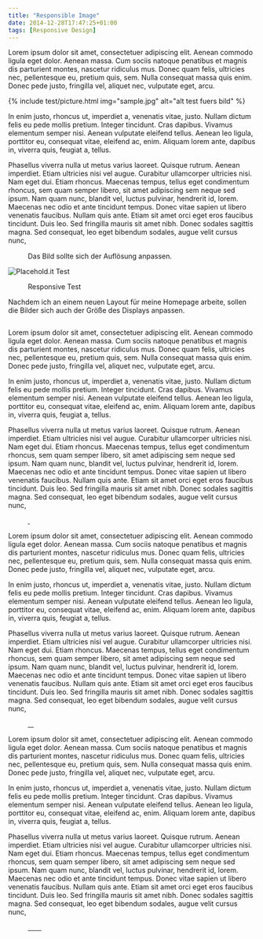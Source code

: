 ```yaml
---
title: "Responsible Image"
date: 2014-12-28T17:47:25+01:00
tags: [Responsive Design]
---
```

Lorem ipsum dolor sit amet, consectetuer adipiscing elit. Aenean commodo ligula eget dolor. Aenean massa. Cum sociis natoque penatibus et magnis dis parturient montes, nascetur ridiculus mus. Donec quam felis, ultricies nec, pellentesque eu, pretium quis, sem. Nulla consequat massa quis enim. Donec pede justo, fringilla vel, aliquet nec, vulputate eget, arcu.

{% include test/picture.html img="sample.jpg" alt="alt test fuers bild" %}

In enim justo, rhoncus ut, imperdiet a, venenatis vitae, justo. Nullam dictum felis eu pede mollis pretium. Integer tincidunt. Cras dapibus. Vivamus elementum semper nisi. Aenean vulputate eleifend tellus. Aenean leo ligula, porttitor eu, consequat vitae, eleifend ac, enim. Aliquam lorem ante, dapibus in, viverra quis, feugiat a, tellus.

Phasellus viverra nulla ut metus varius laoreet. Quisque rutrum. Aenean imperdiet. Etiam ultricies nisi vel augue. Curabitur ullamcorper ultricies nisi. Nam eget dui. Etiam rhoncus. Maecenas tempus, tellus eget condimentum rhoncus, sem quam semper libero, sit amet adipiscing sem neque sed ipsum. Nam quam nunc, blandit vel, luctus pulvinar, hendrerit id, lorem. Maecenas nec odio et ante tincidunt tempus. Donec vitae sapien ut libero venenatis faucibus. Nullam quis ante. Etiam sit amet orci eget eros faucibus tincidunt. Duis leo. Sed fringilla mauris sit amet nibh. Donec sodales sagittis magna. Sed consequat, leo eget bibendum sodales, augue velit cursus nunc,


<figure class="photo-with-exif">
	<picture>
<!-- Home Settings
	    <source srcset="http://placehold.it/908x448" media="(min-width: 48.063em)" type="image/gif" />
	    <source srcset="http://placehold.it/716x480" media="(min-width: 40.063em)" type="image/gif" />
-->
<!-- Blog Page Settings
		<source srcset="http://placehold.it/715x448" media="(min-width: 62.5em)" type="image/gif" />
	    <source srcset="http://placehold.it/908x480" media="(min-width: 48.063em)" type="image/gif" />
	    <source srcset="http://placehold.it/716x480" media="(min-width: 37.5em)" type="image/gif" />
-->
<!--
		<source src="{{ site.url }}/assets/images/grey.gif" data-srcset="http://placehold.it/715x448" media="(min-width: 62.5em)" type="image/gif" />
	    <source src="{{ site.url }}/assets/images/grey.gif" data-srcset="http://placehold.it/908x480" media="(min-width: 48.063em)" type="image/gif" />
-->
	    <source srcset="{{ site.url }}/assets/images/grey.gif" data-srcset="//placehold.it/936x468 1x, //placehold.it/1872x936 2x" media="(min-width: 1281px)" />
	    <source srcset="{{ site.url }}/assets/images/grey.gif" data-srcset="//placehold.it/1024x512 1x, //placehold.it/2048x1024 2x" media="(min-width: 1025px)" />
	    <source srcset="{{ site.url }}/assets/images/grey.gif" data-srcset="//placehold.it/972x486 1x, //placehold.it/1944x972 2x" media="(min-width: 901px)" />
	    <source srcset="{{ site.url }}/assets/images/grey.gif" data-srcset="//placehold.it/848x424 1x, //placehold.it/1696x848 2x" media="(min-width: 769px)" />
	    <source srcset="{{ site.url }}/assets/images/grey.gif" data-srcset="//placehold.it/732x366 1x, //placehold.it/1464x732 2x" media="(min-width: 601px)" />
	    <source srcset="{{ site.url }}/assets/images/grey.gif" data-srcset="//placehold.it/553x275 1x, //placehold.it/1106x550 2x" media="(min-width: 415px)" />
	    <source srcset="{{ site.url }}/assets/images/grey.gif" data-srcset="//placehold.it/379x175 1x, //placehold.it/718x350 2x" media="(min-width: 376px)" />
	    <source srcset="{{ site.url }}/assets/images/grey.gif" data-srcset="//placehold.it/343x172 1x, //placehold.it/686x344 2x" media="(min-width: 361px)" />
	    <source srcset="{{ site.url }}/assets/images/grey.gif" data-srcset="//placehold.it/328x164 1x, //placehold.it/656x328 2x" media="(min-width: 321px)" />
	    <img data-srcset="//placehold.it/288x178 1x, //placehold.it/576x356 2x " class="lazyload" itemprop="image" data-sizes="auto" alt="Responsive Image" src="data:image/gif;base64,R0lGODlhAQABAAAAACH5BAEKAAEALAAAAAABAAEAAAICTAEAOw==" />
	  </picture>
	  <figcaption>Das Bild sollte sich der Auflösung anpassen.</figcaption>
</figure>
<noscript>
    <img src="//placehold.it/716x480" alt="Placehold.it Test" />
</noscript>

<figure class="">
<a href="//res.cloudinary.com/dsuwkv08y/image/upload/q_auto,f_auto,c_scale,fl_progressive,w_1600/popup/2020-02-11-1-ghk-multivisionsfestival/GHK-Multivisionsfestival.jpg" class="{{ site.image_popup_class }}" title="{{ include.alt }}">
<img
	data-sizes="auto"
    data-src="//placehold.it/288x178 288w"
	data-srcset="//placehold.it/936x468 936w,
//placehold.it/1024x512 1024w,
//placehold.it/972x486 972w,
//placehold.it/848x424 848w,
//placehold.it/732x366 732w,
//placehold.it/553x275 553w,
//placehold.it/379x175 379w,
//placehold.it/343x172 343w,
//placehold.it/328x164 328w"
	class="lazyload" />
</a>
<figcaption>Responsive Test</figcaption>
</figure>
	
Nachdem ich an einem neuen Layout für meine Homepage arbeite, sollen die Bilder sich auch der Größe des Displays anpassen.

<figure class="align-left">
<a href="//res.cloudinary.com/dsuwkv08y/image/upload/q_auto,f_auto,c_scale,fl_progressive,w_1600/popup/2020-02-11-1-ghk-multivisionsfestival/GHK-Multivisionsfestival.jpg" class="{{ site.image_popup_class }}" title="test">
<img
	data-sizes="auto"
    data-src="//placehold.it/288x178 288w"
	data-srcset="//placehold.it/936x468 936w,
//placehold.it/1024x512 1024w,
//placehold.it/972x486 972w,
//placehold.it/848x424 848w,
//placehold.it/732x366 732w,
//placehold.it/553x275 553w,
//placehold.it/379x175 379w,
//placehold.it/343x172 343w,
//placehold.it/328x164 328w,
//placehold.it/274x178 274w"
	class="lazyload" />
</a>
</figure>

Lorem ipsum dolor sit amet, consectetuer adipiscing elit. Aenean commodo ligula eget dolor. Aenean massa. Cum sociis natoque penatibus et magnis dis parturient montes, nascetur ridiculus mus. Donec quam felis, ultricies nec, pellentesque eu, pretium quis, sem. Nulla consequat massa quis enim. Donec pede justo, fringilla vel, aliquet nec, vulputate eget, arcu.

In enim justo, rhoncus ut, imperdiet a, venenatis vitae, justo. Nullam dictum felis eu pede mollis pretium. Integer tincidunt. Cras dapibus. Vivamus elementum semper nisi. Aenean vulputate eleifend tellus. Aenean leo ligula, porttitor eu, consequat vitae, eleifend ac, enim. Aliquam lorem ante, dapibus in, viverra quis, feugiat a, tellus.

Phasellus viverra nulla ut metus varius laoreet. Quisque rutrum. Aenean imperdiet. Etiam ultricies nisi vel augue. Curabitur ullamcorper ultricies nisi. Nam eget dui. Etiam rhoncus. Maecenas tempus, tellus eget condimentum rhoncus, sem quam semper libero, sit amet adipiscing sem neque sed ipsum. Nam quam nunc, blandit vel, luctus pulvinar, hendrerit id, lorem. Maecenas nec odio et ante tincidunt tempus. Donec vitae sapien ut libero venenatis faucibus. Nullam quis ante. Etiam sit amet orci eget eros faucibus tincidunt. Duis leo. Sed fringilla mauris sit amet nibh. Donec sodales sagittis magna. Sed consequat, leo eget bibendum sodales, augue velit cursus nunc,

<figure class="half">
<a href="//res.cloudinary.com/dsuwkv08y/image/upload/q_auto,f_auto,c_scale,fl_progressive,w_1600/popup/2020-02-11-1-ghk-multivisionsfestival/GHK-Multivisionsfestival.jpg" class="{{ site.image_popup_class }}" title="test">
<img
	data-sizes="auto"
    data-src="//placehold.it/288x178 288w"
	data-srcset="//placehold.it/457x225 457w,
//placehold.it/350x175 350w,
//placehold.it/288x178 288w,
//placehold.it/250x75 250w,
//placehold.it/200x50 200w,
//placehold.it/150x75 150w,
//placehold.it/100x50 100w,
//placehold.it/75x35 75w,
//placehold.it/50x25 50w,
//placehold.it/25x12 25w"
	class="lazyload" />
</a>
<a href="//res.cloudinary.com/dsuwkv08y/image/upload/q_auto,f_auto,c_scale,fl_progressive,w_1600/popup/2020-02-11-1-ghk-multivisionsfestival/GHK-Multivisionsfestival.jpg" class="{{ site.image_popup_class }}" title="test">
<img
	data-sizes="auto"
    data-src="//placehold.it/288x178 288w"
	data-srcset="//placehold.it/457x225 457w,
//placehold.it/350x175 350w,
//placehold.it/288x178 288w,
//placehold.it/250x75 250w,
//placehold.it/200x50 200w,
//placehold.it/150x75 150w,
//placehold.it/100x50 100w,
//placehold.it/75x35 75w,
//placehold.it/50x25 50w,
//placehold.it/25x12 25w"
	class="lazyload" />
</a>
</figure>

Lorem ipsum dolor sit amet, consectetuer adipiscing elit. Aenean commodo ligula eget dolor. Aenean massa. Cum sociis natoque penatibus et magnis dis parturient montes, nascetur ridiculus mus. Donec quam felis, ultricies nec, pellentesque eu, pretium quis, sem. Nulla consequat massa quis enim. Donec pede justo, fringilla vel, aliquet nec, vulputate eget, arcu.

In enim justo, rhoncus ut, imperdiet a, venenatis vitae, justo. Nullam dictum felis eu pede mollis pretium. Integer tincidunt. Cras dapibus. Vivamus elementum semper nisi. Aenean vulputate eleifend tellus. Aenean leo ligula, porttitor eu, consequat vitae, eleifend ac, enim. Aliquam lorem ante, dapibus in, viverra quis, feugiat a, tellus.

Phasellus viverra nulla ut metus varius laoreet. Quisque rutrum. Aenean imperdiet. Etiam ultricies nisi vel augue. Curabitur ullamcorper ultricies nisi. Nam eget dui. Etiam rhoncus. Maecenas tempus, tellus eget condimentum rhoncus, sem quam semper libero, sit amet adipiscing sem neque sed ipsum. Nam quam nunc, blandit vel, luctus pulvinar, hendrerit id, lorem. Maecenas nec odio et ante tincidunt tempus. Donec vitae sapien ut libero venenatis faucibus. Nullam quis ante. Etiam sit amet orci eget eros faucibus tincidunt. Duis leo. Sed fringilla mauris sit amet nibh. Donec sodales sagittis magna. Sed consequat, leo eget bibendum sodales, augue velit cursus nunc,

<figure class="fourth">
<a href="//res.cloudinary.com/dsuwkv08y/image/upload/q_auto,f_auto,c_scale,fl_progressive,w_1600/popup/2020-02-11-1-ghk-multivisionsfestival/GHK-Multivisionsfestival.jpg" class="{{ site.image_popup_class }}" title="test">
<img
	data-sizes="auto"
    data-src="//placehold.it/288x178 288w"
	data-srcset="//placehold.it/457x225 457w,
//placehold.it/350x175 350w,
//placehold.it/288x178 288w,
//placehold.it/250x75 250w,
//placehold.it/223x50 223w,
//placehold.it/200x50 200w,
//placehold.it/150x75 150w,
//placehold.it/106x50 106w,
//placehold.it/75x35 75w,
//placehold.it/50x25 50w,
//placehold.it/25x12 25w"
	class="lazyload" />
</a>
<a href="//res.cloudinary.com/dsuwkv08y/image/upload/q_auto,f_auto,c_scale,fl_progressive,w_1600/popup/2020-02-11-1-ghk-multivisionsfestival/GHK-Multivisionsfestival.jpg" class="{{ site.image_popup_class }}" title="test">
<img
	data-sizes="auto"
    data-src="//placehold.it/288x178 288w"
	data-srcset="//placehold.it/457x225 457w,
//placehold.it/350x175 350w,
//placehold.it/288x178 288w,
//placehold.it/250x75 250w,
//placehold.it/223x50 223w,
//placehold.it/200x50 200w,
//placehold.it/150x75 150w,
//placehold.it/106x50 106w,
//placehold.it/75x35 75w,
//placehold.it/50x25 50w,
//placehold.it/25x12 25w"
	class="lazyload" />
</a>
<a href="//res.cloudinary.com/dsuwkv08y/image/upload/q_auto,f_auto,c_scale,fl_progressive,w_1600/popup/2020-02-11-1-ghk-multivisionsfestival/GHK-Multivisionsfestival.jpg" class="{{ site.image_popup_class }}" title="test">
<img
	data-sizes="auto"
    data-src="//placehold.it/288x178 288w"
	data-srcset="//placehold.it/457x225 457w,
//placehold.it/350x175 350w,
//placehold.it/288x178 288w,
//placehold.it/250x75 250w,
//placehold.it/223x50 223w,
//placehold.it/200x50 200w,
//placehold.it/150x75 150w,
//placehold.it/106x50 106w,
//placehold.it/75x35 75w,
//placehold.it/50x25 50w,
//placehold.it/25x12 25w"
	class="lazyload" />
</a>
<a href="//res.cloudinary.com/dsuwkv08y/image/upload/q_auto,f_auto,c_scale,fl_progressive,w_1600/popup/2020-02-11-1-ghk-multivisionsfestival/GHK-Multivisionsfestival.jpg" class="{{ site.image_popup_class }}" title="test">
<img
	data-sizes="auto"
    data-src="//placehold.it/288x178 288w"
	data-srcset="//placehold.it/457x225 457w,
//placehold.it/350x175 350w,
//placehold.it/288x178 288w,
//placehold.it/250x75 250w,
//placehold.it/223x50 223w,
//placehold.it/200x50 200w,
//placehold.it/150x75 150w,
//placehold.it/106x50 106w,
//placehold.it/75x35 75w,
//placehold.it/50x25 50w,
//placehold.it/25x12 25w"
	class="lazyload" />
</a>
</figure>
Lorem ipsum dolor sit amet, consectetuer adipiscing elit. Aenean commodo ligula eget dolor. Aenean massa. Cum sociis natoque penatibus et magnis dis parturient montes, nascetur ridiculus mus. Donec quam felis, ultricies nec, pellentesque eu, pretium quis, sem. Nulla consequat massa quis enim. Donec pede justo, fringilla vel, aliquet nec, vulputate eget, arcu.

In enim justo, rhoncus ut, imperdiet a, venenatis vitae, justo. Nullam dictum felis eu pede mollis pretium. Integer tincidunt. Cras dapibus. Vivamus elementum semper nisi. Aenean vulputate eleifend tellus. Aenean leo ligula, porttitor eu, consequat vitae, eleifend ac, enim. Aliquam lorem ante, dapibus in, viverra quis, feugiat a, tellus.

Phasellus viverra nulla ut metus varius laoreet. Quisque rutrum. Aenean imperdiet. Etiam ultricies nisi vel augue. Curabitur ullamcorper ultricies nisi. Nam eget dui. Etiam rhoncus. Maecenas tempus, tellus eget condimentum rhoncus, sem quam semper libero, sit amet adipiscing sem neque sed ipsum. Nam quam nunc, blandit vel, luctus pulvinar, hendrerit id, lorem. Maecenas nec odio et ante tincidunt tempus. Donec vitae sapien ut libero venenatis faucibus. Nullam quis ante. Etiam sit amet orci eget eros faucibus tincidunt. Duis leo. Sed fringilla mauris sit amet nibh. Donec sodales sagittis magna. Sed consequat, leo eget bibendum sodales, augue velit cursus nunc,

<figure class="eighth">
<a href="//res.cloudinary.com/dsuwkv08y/image/upload/q_auto,f_auto,c_scale,fl_progressive,w_1600/popup/2020-02-11-1-ghk-multivisionsfestival/GHK-Multivisionsfestival.jpg" class="{{ site.image_popup_class }}" title="test">
<img
	data-sizes="auto"
    data-src="//placehold.it/288x178 288w"
	data-srcset="//placehold.it/457x225 457w,
//placehold.it/350x175 350w,
//placehold.it/288x178 288w,
//placehold.it/250x75 250w,
//placehold.it/223x50 223w,
//placehold.it/200x50 200w,
//placehold.it/150x75 150w,
//placehold.it/106x50 106w,
//placehold.it/75x35 75w,
//placehold.it/50x25 50w,
//placehold.it/25x12 25w"
	class="lazyload" />
</a>
<a href="//res.cloudinary.com/dsuwkv08y/image/upload/q_auto,f_auto,c_scale,fl_progressive,w_1600/popup/2020-02-11-1-ghk-multivisionsfestival/GHK-Multivisionsfestival.jpg" class="{{ site.image_popup_class }}" title="test">
<img
	data-sizes="auto"
    data-src="//placehold.it/288x178 288w"
	data-srcset="//placehold.it/457x225 457w,
//placehold.it/350x175 350w,
//placehold.it/288x178 288w,
//placehold.it/250x75 250w,
//placehold.it/223x50 223w,
//placehold.it/200x50 200w,
//placehold.it/150x75 150w,
//placehold.it/106x50 106w,
//placehold.it/75x35 75w,
//placehold.it/50x25 50w,
//placehold.it/25x12 25w"
	class="lazyload" />
</a>
<a href="//res.cloudinary.com/dsuwkv08y/image/upload/q_auto,f_auto,c_scale,fl_progressive,w_1600/popup/2020-02-11-1-ghk-multivisionsfestival/GHK-Multivisionsfestival.jpg" class="{{ site.image_popup_class }}" title="test">
<img
	data-sizes="auto"
    data-src="//placehold.it/288x178 288w"
	data-srcset="//placehold.it/457x225 457w,
//placehold.it/350x175 350w,
//placehold.it/288x178 288w,
//placehold.it/250x75 250w,
//placehold.it/223x50 223w,
//placehold.it/200x50 200w,
//placehold.it/150x75 150w,
//placehold.it/106x50 106w,
//placehold.it/75x35 75w,
//placehold.it/50x25 50w,
//placehold.it/25x12 25w"
	class="lazyload" />
</a>
<a href="//res.cloudinary.com/dsuwkv08y/image/upload/q_auto,f_auto,c_scale,fl_progressive,w_1600/popup/2020-02-11-1-ghk-multivisionsfestival/GHK-Multivisionsfestival.jpg" class="{{ site.image_popup_class }}" title="test">
<img
	data-sizes="auto"
    data-src="//placehold.it/288x178 288w"
	data-srcset="//placehold.it/457x225 457w,
//placehold.it/350x175 350w,
//placehold.it/288x178 288w,
//placehold.it/250x75 250w,
//placehold.it/223x50 223w,
//placehold.it/200x50 200w,
//placehold.it/150x75 150w,
//placehold.it/106x50 106w,
//placehold.it/75x35 75w,
//placehold.it/50x25 50w,
//placehold.it/25x12 25w"
	class="lazyload" />
</a>
<a href="//res.cloudinary.com/dsuwkv08y/image/upload/q_auto,f_auto,c_scale,fl_progressive,w_1600/popup/2020-02-11-1-ghk-multivisionsfestival/GHK-Multivisionsfestival.jpg" class="{{ site.image_popup_class }}" title="test">
<img
	data-sizes="auto"
    data-src="//placehold.it/288x178 288w"
	data-srcset="//placehold.it/457x225 457w,
//placehold.it/350x175 350w,
//placehold.it/288x178 288w,
//placehold.it/250x75 250w,
//placehold.it/223x50 223w,
//placehold.it/200x50 200w,
//placehold.it/150x75 150w,
//placehold.it/106x50 106w,
//placehold.it/75x35 75w,
//placehold.it/50x25 50w,
//placehold.it/25x12 25w"
	class="lazyload" />
</a>
<a href="//res.cloudinary.com/dsuwkv08y/image/upload/q_auto,f_auto,c_scale,fl_progressive,w_1600/popup/2020-02-11-1-ghk-multivisionsfestival/GHK-Multivisionsfestival.jpg" class="{{ site.image_popup_class }}" title="test">
<img
	data-sizes="auto"
    data-src="//placehold.it/288x178 288w"
	data-srcset="//placehold.it/457x225 457w,
//placehold.it/350x175 350w,
//placehold.it/288x178 288w,
//placehold.it/250x75 250w,
//placehold.it/223x50 223w,
//placehold.it/200x50 200w,
//placehold.it/150x75 150w,
//placehold.it/106x50 106w,
//placehold.it/75x35 75w,
//placehold.it/50x25 50w,
//placehold.it/25x12 25w"
	class="lazyload" />
</a>
<a href="//res.cloudinary.com/dsuwkv08y/image/upload/q_auto,f_auto,c_scale,fl_progressive,w_1600/popup/2020-02-11-1-ghk-multivisionsfestival/GHK-Multivisionsfestival.jpg" class="{{ site.image_popup_class }}" title="test">
<img
	data-sizes="auto"
    data-src="//placehold.it/288x178 288w"
	data-srcset="//placehold.it/457x225 457w,
//placehold.it/350x175 350w,
//placehold.it/288x178 288w,
//placehold.it/250x75 250w,
//placehold.it/223x50 223w,
//placehold.it/200x50 200w,
//placehold.it/150x75 150w,
//placehold.it/106x50 106w,
//placehold.it/75x35 75w,
//placehold.it/50x25 50w,
//placehold.it/25x12 25w"
	class="lazyload" />
</a>
<a href="//res.cloudinary.com/dsuwkv08y/image/upload/q_auto,f_auto,c_scale,fl_progressive,w_1600/popup/2020-02-11-1-ghk-multivisionsfestival/GHK-Multivisionsfestival.jpg" class="{{ site.image_popup_class }}" title="test">
<img
	data-sizes="auto"
    data-src="//placehold.it/288x178 288w"
	data-srcset="//placehold.it/457x225 457w,
//placehold.it/350x175 350w,
//placehold.it/288x178 288w,
//placehold.it/250x75 250w,
//placehold.it/223x50 223w,
//placehold.it/200x50 200w,
//placehold.it/150x75 150w,
//placehold.it/106x50 106w,
//placehold.it/75x35 75w,
//placehold.it/50x25 50w,
//placehold.it/25x12 25w"
	class="lazyload" />
</a>
</figure>

<!--
Max width 360 Bild 328
320 - 288
360 - 328
375 - 343
411 - 379
414 - 382
600 - 553
768 - 732
1024 - 784
-->

<!--
// MEDIA QUERIES ==============================================
$micro            : "only screen and (min-width: 30em)";
$small            : "only screen and (min-width: 37.5em)";
$medium           : "only screen and (min-width: 48em)";
$large            : "only screen and (min-width: 62em)";
$x-large          : "only screen and (min-width: 86.375em)";

48em 768px
48.063em 769px
20em 320px
35.5em 568px

// Small screens 
@media only screen { } /* Define mobile styles */ 
@media only screen and (max-width: 40em) { } /* max-width 640px, mobile-only styles, use when QAing mobile issues */ 
// Medium screens 
@media only screen and (min-width: 40.063em) { } /* min-width 641px, medium screens */ @media only screen and (min-width: 40.063em) and (max-width: 64em) { } /* min-width 641px and max-width 1024px, use when QAing tablet-only issues */ // Large screens @media only screen and (min-width: 64.063em) { } /* min-width 1025px, large screens */ @media only screen and (min-width: 64.063em) and (max-width: 90em) { } /* min-width 1025px and max-width 1440px, use when QAing large screen-only issues */ 
// XLarge screens @media only screen and (min-width: 90.063em) { } /* min-width 1441px, xlarge screens */ @media only screen and (min-width: 90.063em) and (max-width: 120em) { } /* min-width 1441px and max-width 1920px, use when QAing xlarge screen-only issues */ // XXLarge screens @media only screen and (min-width: 120.063em) { } /* min-width 1921px, xxlarge screens */
-->